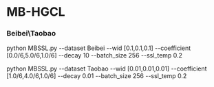 # MB-HGCL
### Beibei\Taobao

python MBSSL.py --dataset Beibei --wid [0.1,0.1,0.1] --coefficient [0.0/6,5.0/6,1.0/6] --decay 10 --batch_size 256 --ssl_temp 0.2

python MBSSL.py --dataset Taobao --wid [0.01,0.01,0.01] --coefficient [1.0/6,4.0/6,1.0/6] --decay 0.01 --batch_size 256 --ssl_temp 0.2
